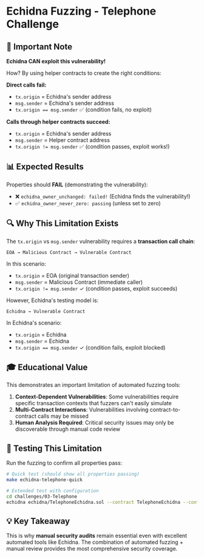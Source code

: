 # Echidna Fuzzing - Telephone Challenge

## 🎯 Important Note

**Echidna CAN exploit this vulnerability!**

How? By using helper contracts to create the right conditions:

**Direct calls fail:**
- `tx.origin` = Echidna's sender address
- `msg.sender` = Echidna's sender address  
- `tx.origin == msg.sender` ✅ (condition fails, no exploit)

**Calls through helper contracts succeed:**
- `tx.origin` = Echidna's sender address  
- `msg.sender` = Helper contract address
- `tx.origin != msg.sender` ✅ (condition passes, exploit works!)

## 📊 Expected Results

Properties should **FAIL** (demonstrating the vulnerability):

- ❌ `echidna_owner_unchanged: failed!` (Echidna finds the vulnerability!)
- ✅ `echidna_owner_never_zero: passing` (unless set to zero)

## 🔍 Why This Limitation Exists

The `tx.origin` vs `msg.sender` vulnerability requires a **transaction call chain**:

```
EOA → Malicious Contract → Vulnerable Contract
```

In this scenario:
- `tx.origin` = EOA (original transaction sender)
- `msg.sender` = Malicious Contract (immediate caller)
- `tx.origin != msg.sender` ✓ (condition passes, exploit succeeds)

However, Echidna's testing model is:
```
Echidna → Vulnerable Contract
```

In Echidna's scenario:
- `tx.origin` = Echidna
- `msg.sender` = Echidna  
- `tx.origin == msg.sender` ✓ (condition fails, exploit blocked)

## 🎓 Educational Value

This demonstrates an important limitation of automated fuzzing tools:

1. **Context-Dependent Vulnerabilities**: Some vulnerabilities require specific transaction contexts that fuzzers can't easily simulate
2. **Multi-Contract Interactions**: Vulnerabilities involving contract-to-contract calls may be missed
3. **Human Analysis Required**: Critical security issues may only be discoverable through manual code review

## 🧪 Testing This Limitation

Run the fuzzing to confirm all properties pass:

```bash
# Quick test (should show all properties passing)
make echidna-telephone-quick

# Extended test with configuration
cd challenges/03-Telephone
echidna echidna/TelephoneEchidna.sol --contract TelephoneEchidna --config echidna/telephone.yaml
```

## 💡 Key Takeaway

This is why **manual security audits** remain essential even with excellent automated tools like Echidna. The combination of automated fuzzing + manual review provides the most comprehensive security coverage.